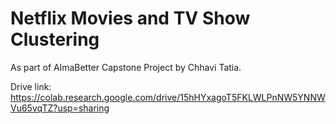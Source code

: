# Netflix Movies and TV Show Clustering
As part of AlmaBetter Capstone Project by Chhavi Tatia.

Drive link: https://colab.research.google.com/drive/15hHYxagoT5FKLWLPnNW5YNNWVu65vqTZ?usp=sharing
